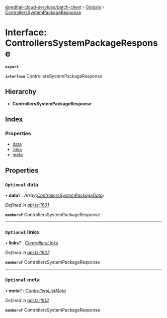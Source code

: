 [@redhat-cloud-services/patch-client](../README.md) › [Globals](../globals.md) › [ControllersSystemPackageResponse](controllerssystempackageresponse.md)

# Interface: ControllersSystemPackageResponse

**`export`** 

**`interface`** ControllersSystemPackageResponse

## Hierarchy

* **ControllersSystemPackageResponse**

## Index

### Properties

* [data](controllerssystempackageresponse.md#optional-data)
* [links](controllerssystempackageresponse.md#optional-links)
* [meta](controllerssystempackageresponse.md#optional-meta)

## Properties

### `Optional` data

• **data**? : *Array‹[ControllersSystemPackageData](controllerssystempackagedata.md)›*

*Defined in [api.ts:1601](https://github.com/RedHatInsights/javascript-clients/blob/63c8a77/packages/patch/api.ts#L1601)*

**`memberof`** ControllersSystemPackageResponse

___

### `Optional` links

• **links**? : *[ControllersLinks](controllerslinks.md)*

*Defined in [api.ts:1607](https://github.com/RedHatInsights/javascript-clients/blob/63c8a77/packages/patch/api.ts#L1607)*

**`memberof`** ControllersSystemPackageResponse

___

### `Optional` meta

• **meta**? : *[ControllersListMeta](controllerslistmeta.md)*

*Defined in [api.ts:1613](https://github.com/RedHatInsights/javascript-clients/blob/63c8a77/packages/patch/api.ts#L1613)*

**`memberof`** ControllersSystemPackageResponse
